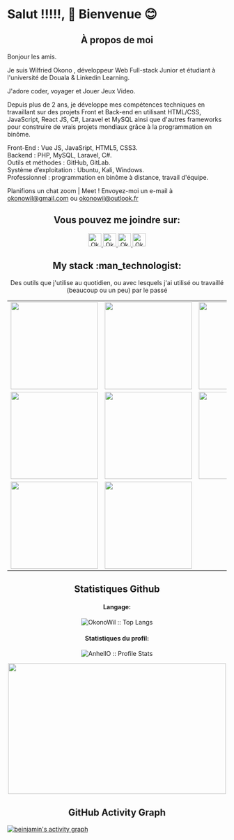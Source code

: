 # Salut !!!!!, 👋 Bienvenue 😊

<h2 align="center">À propos de moi</h2>

Bonjour les amis.

Je suis Wilfried Okono , développeur Web Full-stack Junior et étudiant à l'université de Douala & Linkedin Learning.

J'adore coder, voyager et Jouer Jeux Video.

Depuis plus de 2 ans, je développe mes compétences techniques  en travaillant sur des projets Front et Back-end en utilisant HTML/CSS, JavaScript, React JS, C#, Laravel et MySQL  ainsi que d'autres frameworks pour construire de vrais projets mondiaux grâce à la programmation en binôme.


Front-End :  Vue JS, JavaSript, HTML5, CSS3.<br>
Backend :  PHP, MySQL, Laravel, C#.<br>
Outils et méthodes : GitHub, GitLab.<br>
Système d’exploitation : Ubuntu, Kali, Windows.<br>
Professionnel : programmation en binôme à distance, travail d'équipe.



Planifions un chat zoom | Meet ! Envoyez-moi un e-mail à okonowil@gmail.com ou okonowil@outlook.fr


<h2 align="center">Vous pouvez me joindre sur: </h2>

<p align="center">

  <a href="https://www.linkedin.com/in/wilfried-lo%C3%AFc-okono-mehitang-11a380218/">
    <img src="https://www.vectorlogo.zone/logos/linkedin/linkedin-icon.svg" alt="Okono Mehitang Wilfried Loïc LinkedIn Profile" height="30" width="30">
  </a>

  <a href="https://stackoverflow.com/users/19355464/okono-wilfried">
    <img src="https://www.vectorlogo.zone/logos/stackoverflow/stackoverflow-icon.svg" alt="Okono Wilfried Stack Overflow Profile" height="30" width="30">
  </a>

  <!--a href="https://meta.stackexchange.com/users/1101231/jaures-beinjamin-fotsing">
    <img src="https://www.vectorlogo.zone/logos/stackexchange/stackexchange-icon.svg" alt="Jaures Beinjamin Fotsing Stack Exchange Profile" height="30" width="30">
  </a-->

  <a href="https://www.hackerrank.com/okonowilfried">
    <img src="https://cdn.worldvectorlogo.com/logos/hackerrank.svg" alt="Okono WilfriedJaures Beinjamin Fotsing Hackerrank Profile" height="30" width="30">
  </a>
  
  <a href="https://leetcode.com/MrWil/">
    <img src="https://upload.wikimedia.org/wikipedia/commons/1/19/LeetCode_logo_black.png" alt="Okono Wilfried Leetcode Profile" height="30" width="30">
  </a>
  
  <!--a href="https://medium.com/@jauresbeinjamin">
    <img src="https://www.vectorlogo.zone/logos/medium/medium-tile.svg" alt="@jauresbeinjamin Medium Profile" height="30" width="30">
  </a-->
  
  <!--a href="https://twitter.com/Jaures_2020">
    <img src="https://cdn.worldvectorlogo.com/logos/twitter-6.svg" alt="Jaures Beinjamin Fotsing Twitter Profile" height="30" width="30">
  </a-->
</p>

<h2 align="center">My stack :man_technologist:</h2>

<p align="center">Des outils que j'utilise au quotidien, ou avec lesquels j'ai utilisé ou travaillé (beaucoup ou un peu) par le passé</p>
<p align="center">
  <!--a href="https://stackshare.io/beinjamin/my-stack">
    <img src="http://img.shields.io/badge/tech-stack-0690fa.svg?style=flat" alt="Jaures Beinjamin Fotsing :: StackShare" />
  </a-->
  <table>
  <tr>
      <td><img src="https://cdn.iconscout.com/icon/free/png-128/html5-40-1175193.png" width="200"></td>
      <td><img src="https://cdn.iconscout.com/icon/free/png-128/css3-11-1175239.png" width="200"></td>
      <td><img src="https://cdn.iconscout.com/icon/free/png-128/react-1175109.png" width="200"></td>
      <td><img src="https://cdn.iconscout.com/icon/free/png-128/javascript-1-225993.png" width="200"></td>
      <td><img src="https://cdn.iconscout.com/icon/free/png-128/typescript-1-1175078.png" width="200"></td>
  </tr>
  <tr>
    <td><img src="https://cdn.iconscout.com/icon/free/png-128/php-99-1175127.png" width="200"></td>
    <td><img src="https://cdn.iconscout.com/icon/free/png-128/laravel-2038872-1720085.png" width="200"></td>
    <td><img src="https://cdn.iconscout.com/icon/free/png-128/csharp-1175240.png" width="200"></td>
    <td><img src="https://cdn.iconscout.com/icon/free/png-128/python-20-1175115.png" width="200"></td>
    <td><img src="https://cdn.iconscout.com/icon/free/png-128/java-22-225997.png" width="200"></td
  </tr>
  <tr>
    <td><img src="https://cdn.iconscout.com/icon/free/png-128/git-18-1175219.png" width="200"></td>
    <td><img src="https://cdn.iconscout.com/icon/free/png-128/mysql-4-226026.png" width="200"></td>
    
  </tr>

</table>
</p>

<h2 align="center">Statistiques Github </h2>

<h4 align="center">Langage:</h4>

<p align="center"><img src="https://github-readme-stats.vercel.app/api/top-langs/?username=OkonoWil&count_private=true&langs_count=10&theme=radical&layout=compact" alt="OkonoWil :: Top Langs" /></p>

<h4 align="center">Statistiques du profil: </h4>

<p align="center"><img src="https://github-readme-stats.vercel.app/api?username=OkonoWil&count_private=true&show_icons=true&theme=radical&layout=compact" alt="AnhellO :: Profile Stats" /></p>

<p align="center"><img src="https://tenor.com/view/silicon-valley-gif-5518465.gif" alt="" height="300" width="500"></p>

<h2 align="center">GitHub Activity Graph</h2>
<!-- https://github.com/beinjamin/github-readme-activity-graph -->
<a href="https://github.com/OkonoWil/OkonoWil"><img alt="beinjamin's activity graph" src="https://activity-graph.herokuapp.com/graph?username=OkonoWil&bg_color=0e2239&color=58a6ff&line=114a88&point=58a6ff&hide_border=true" /></a>

<br />
